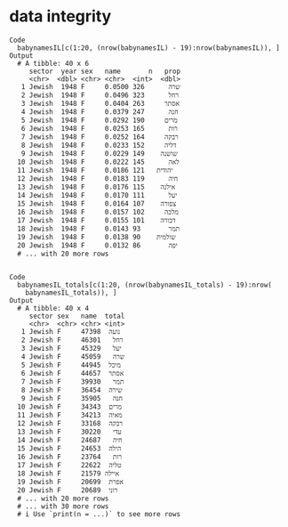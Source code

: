 # data integrity

    Code
      babynamesIL[c(1:20, (nrow(babynamesIL) - 19):nrow(babynamesIL)), ]
    Output
      # A tibble: 40 x 6
         sector  year sex   name       n   prop
         <chr>  <dbl> <chr> <chr>  <int>  <dbl>
       1 Jewish  1948 F     שרה      326 0.0500
       2 Jewish  1948 F     רחל      323 0.0496
       3 Jewish  1948 F     אסתר     263 0.0404
       4 Jewish  1948 F     חנה      247 0.0379
       5 Jewish  1948 F     מרים     190 0.0292
       6 Jewish  1948 F     רות      165 0.0253
       7 Jewish  1948 F     רבקה     164 0.0252
       8 Jewish  1948 F     דליה     152 0.0233
       9 Jewish  1948 F     שושנה    149 0.0229
      10 Jewish  1948 F     לאה      145 0.0222
      11 Jewish  1948 F     יהודית   121 0.0186
      12 Jewish  1948 F     חיה      119 0.0183
      13 Jewish  1948 F     אילנה    115 0.0176
      14 Jewish  1948 F     יעל      111 0.0170
      15 Jewish  1948 F     צפורה    107 0.0164
      16 Jewish  1948 F     מלכה     102 0.0157
      17 Jewish  1948 F     דבורה    101 0.0155
      18 Jewish  1948 F     תמר       93 0.0143
      19 Jewish  1948 F     שולמית    90 0.0138
      20 Jewish  1948 F     יפה       86 0.0132
      # ... with 20 more rows


    Code
      babynamesIL_totals[c(1:20, (nrow(babynamesIL_totals) - 19):nrow(
        babynamesIL_totals)), ]
    Output
      # A tibble: 40 x 4
         sector sex   name  total
         <chr>  <chr> <chr> <int>
       1 Jewish F     נועה  47398
       2 Jewish F     רחל   46301
       3 Jewish F     יעל   45329
       4 Jewish F     שרה   45059
       5 Jewish F     מיכל  44945
       6 Jewish F     אסתר  44657
       7 Jewish F     תמר   39930
       8 Jewish F     שירה  36454
       9 Jewish F     חנה   35905
      10 Jewish F     מרים  34343
      11 Jewish F     מאיה  34213
      12 Jewish F     רבקה  33168
      13 Jewish F     עדי   30220
      14 Jewish F     חיה   24687
      15 Jewish F     הילה  24653
      16 Jewish F     רות   23764
      17 Jewish F     טליה  22622
      18 Jewish F     איילה 21579
      19 Jewish F     אפרת  20699
      20 Jewish F     רוני  20689
      # ... with 20 more rows
      # ... with 30 more rows
      # i Use `print(n = ...)` to see more rows

